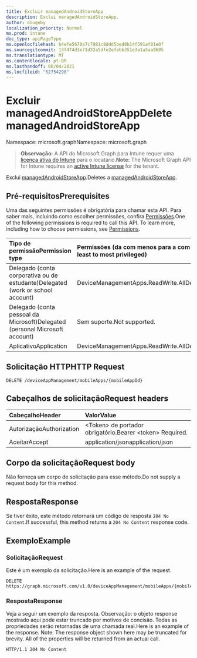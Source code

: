 ```yaml
---
title: Excluir managedAndroidStoreApp
description: Exclui managedAndroidStoreApp.
author: dougeby
localization_priority: Normal
ms.prod: intune
doc_type: apiPageType
ms.openlocfilehash: b4efe5670a7c7981c8ddd5bed8b14f591af81e0f
ms.sourcegitcommit: 13f474d3e71d32a5dfe2efebb351e3a1a5aa9685
ms.translationtype: MT
ms.contentlocale: pt-BR
ms.lasthandoff: 06/04/2021
ms.locfileid: "52754298"
---
```

# <a name="delete-managedandroidstoreapp"></a><span data-ttu-id="4ae8a-103">Excluir managedAndroidStoreApp</span><span class="sxs-lookup"><span data-stu-id="4ae8a-103">Delete managedAndroidStoreApp</span></span>

<span data-ttu-id="4ae8a-104">Namespace: microsoft.graph</span><span class="sxs-lookup"><span data-stu-id="4ae8a-104">Namespace: microsoft.graph</span></span>

> <span data-ttu-id="4ae8a-105">**Observação:** A API do Microsoft Graph para Intune requer uma [licença ativa do Intune](https://go.microsoft.com/fwlink/?linkid=839381) para o locatário.</span><span class="sxs-lookup"><span data-stu-id="4ae8a-105">**Note:** The Microsoft Graph API for Intune requires an [active Intune license](https://go.microsoft.com/fwlink/?linkid=839381) for the tenant.</span></span>

<span data-ttu-id="4ae8a-106">Exclui [managedAndroidStoreApp](../resources/intune-apps-managedandroidstoreapp.md).</span><span class="sxs-lookup"><span data-stu-id="4ae8a-106">Deletes a [managedAndroidStoreApp](../resources/intune-apps-managedandroidstoreapp.md).</span></span>

## <a name="prerequisites"></a><span data-ttu-id="4ae8a-107">Pré-requisitos</span><span class="sxs-lookup"><span data-stu-id="4ae8a-107">Prerequisites</span></span>
<span data-ttu-id="4ae8a-p101">Uma das seguintes permissões é obrigatória para chamar esta API. Para saber mais, incluindo como escolher permissões, confira [Permissões](/graph/permissions-reference).</span><span class="sxs-lookup"><span data-stu-id="4ae8a-p101">One of the following permissions is required to call this API. To learn more, including how to choose permissions, see [Permissions](/graph/permissions-reference).</span></span>

|<span data-ttu-id="4ae8a-110">Tipo de permissão</span><span class="sxs-lookup"><span data-stu-id="4ae8a-110">Permission type</span></span>|<span data-ttu-id="4ae8a-111">Permissões (da com menos para a com mais privilégios)</span><span class="sxs-lookup"><span data-stu-id="4ae8a-111">Permissions (from least to most privileged)</span></span>|
|:---|:---|
|<span data-ttu-id="4ae8a-112">Delegado (conta corporativa ou de estudante)</span><span class="sxs-lookup"><span data-stu-id="4ae8a-112">Delegated (work or school account)</span></span>|<span data-ttu-id="4ae8a-113">DeviceManagementApps.ReadWrite.All</span><span class="sxs-lookup"><span data-stu-id="4ae8a-113">DeviceManagementApps.ReadWrite.All</span></span>|
|<span data-ttu-id="4ae8a-114">Delegado (conta pessoal da Microsoft)</span><span class="sxs-lookup"><span data-stu-id="4ae8a-114">Delegated (personal Microsoft account)</span></span>|<span data-ttu-id="4ae8a-115">Sem suporte.</span><span class="sxs-lookup"><span data-stu-id="4ae8a-115">Not supported.</span></span>|
|<span data-ttu-id="4ae8a-116">Aplicativo</span><span class="sxs-lookup"><span data-stu-id="4ae8a-116">Application</span></span>|<span data-ttu-id="4ae8a-117">DeviceManagementApps.ReadWrite.All</span><span class="sxs-lookup"><span data-stu-id="4ae8a-117">DeviceManagementApps.ReadWrite.All</span></span>|

## <a name="http-request"></a><span data-ttu-id="4ae8a-118">Solicitação HTTP</span><span class="sxs-lookup"><span data-stu-id="4ae8a-118">HTTP Request</span></span>
<!-- {
  "blockType": "ignored"
}
-->
``` http
DELETE /deviceAppManagement/mobileApps/{mobileAppId}
```

## <a name="request-headers"></a><span data-ttu-id="4ae8a-119">Cabeçalhos de solicitação</span><span class="sxs-lookup"><span data-stu-id="4ae8a-119">Request headers</span></span>
|<span data-ttu-id="4ae8a-120">Cabeçalho</span><span class="sxs-lookup"><span data-stu-id="4ae8a-120">Header</span></span>|<span data-ttu-id="4ae8a-121">Valor</span><span class="sxs-lookup"><span data-stu-id="4ae8a-121">Value</span></span>|
|:---|:---|
|<span data-ttu-id="4ae8a-122">Autorização</span><span class="sxs-lookup"><span data-stu-id="4ae8a-122">Authorization</span></span>|<span data-ttu-id="4ae8a-123">&lt;Token&gt; de portador obrigatório.</span><span class="sxs-lookup"><span data-stu-id="4ae8a-123">Bearer &lt;token&gt; Required.</span></span>|
|<span data-ttu-id="4ae8a-124">Aceitar</span><span class="sxs-lookup"><span data-stu-id="4ae8a-124">Accept</span></span>|<span data-ttu-id="4ae8a-125">application/json</span><span class="sxs-lookup"><span data-stu-id="4ae8a-125">application/json</span></span>|

## <a name="request-body"></a><span data-ttu-id="4ae8a-126">Corpo da solicitação</span><span class="sxs-lookup"><span data-stu-id="4ae8a-126">Request body</span></span>
<span data-ttu-id="4ae8a-127">Não forneça um corpo de solicitação para esse método.</span><span class="sxs-lookup"><span data-stu-id="4ae8a-127">Do not supply a request body for this method.</span></span>

## <a name="response"></a><span data-ttu-id="4ae8a-128">Resposta</span><span class="sxs-lookup"><span data-stu-id="4ae8a-128">Response</span></span>
<span data-ttu-id="4ae8a-129">Se tiver êxito, este método retornará um código de resposta `204 No Content`.</span><span class="sxs-lookup"><span data-stu-id="4ae8a-129">If successful, this method returns a `204 No Content` response code.</span></span>

## <a name="example"></a><span data-ttu-id="4ae8a-130">Exemplo</span><span class="sxs-lookup"><span data-stu-id="4ae8a-130">Example</span></span>

### <a name="request"></a><span data-ttu-id="4ae8a-131">Solicitação</span><span class="sxs-lookup"><span data-stu-id="4ae8a-131">Request</span></span>
<span data-ttu-id="4ae8a-132">Este é um exemplo da solicitação.</span><span class="sxs-lookup"><span data-stu-id="4ae8a-132">Here is an example of the request.</span></span>
``` http
DELETE https://graph.microsoft.com/v1.0/deviceAppManagement/mobileApps/{mobileAppId}
```

### <a name="response"></a><span data-ttu-id="4ae8a-133">Resposta</span><span class="sxs-lookup"><span data-stu-id="4ae8a-133">Response</span></span>
<span data-ttu-id="4ae8a-p102">Veja a seguir um exemplo da resposta. Observação: o objeto response mostrado aqui pode estar truncado por motivos de concisão. Todas as propriedades serão retornadas de uma chamada real.</span><span class="sxs-lookup"><span data-stu-id="4ae8a-p102">Here is an example of the response. Note: The response object shown here may be truncated for brevity. All of the properties will be returned from an actual call.</span></span>
``` http
HTTP/1.1 204 No Content
```




